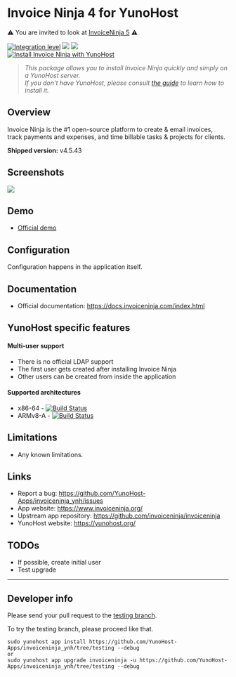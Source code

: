 # Invoice Ninja 4 for YunoHost

:warning: You are invited to look at [InvoiceNinja 5](https://github.com/YunoHost-Apps/invoiceninja5_ynh) :warning:

[![Integration level](https://dash.yunohost.org/integration/invoiceninja.svg)](https://dash.yunohost.org/appci/app/invoiceninja) ![](https://ci-apps.yunohost.org/ci/badges/invoiceninja.status.svg) ![](https://ci-apps.yunohost.org/ci/badges/invoiceninja.maintain.svg)  
[![Install Invoice Ninja with YunoHost](https://install-app.yunohost.org/install-with-yunohost.svg)](https://install-app.yunohost.org/?app=invoiceninja)

> *This package allows you to install Invoice Ninja quickly and simply on a YunoHost server.  
If you don't have YunoHost, please consult [the guide](https://yunohost.org/#/install) to learn how to install it.*

## Overview
Invoice Ninja is the #1 open-source platform to create & email invoices, track payments and expenses, and time billable tasks & projects for clients.

**Shipped version:** v4.5.43

## Screenshots

![](https://www.invoiceninja.com/wp-content/uploads/2015/11/Create-Invoices-in-Seconds.png)

## Demo

* [Official demo](https://app.invoiceninja.com/dashboard)

## Configuration

Configuration happens in the application itself.

## Documentation

 * Official documentation: https://docs.invoiceninja.com/index.html

## YunoHost specific features

#### Multi-user support

* There is no official LDAP support
* The first user gets created after installing Invoice Ninja
* Other users can be created from inside the application

#### Supported architectures

* x86-64 - [![Build Status](https://ci-apps.yunohost.org/ci/logs/invoiceninja%20%28Apps%29.svg)](https://ci-apps.yunohost.org/ci/apps/invoiceninja/)
* ARMv8-A - [![Build Status](https://ci-apps-arm.yunohost.org/ci/logs/invoiceninja%20%28Apps%29.svg)](https://ci-apps-arm.yunohost.org/ci/apps/invoiceninja/)

## Limitations

* Any known limitations.

## Links

 * Report a bug: https://github.com/YunoHost-Apps/invoiceninja_ynh/issues
 * App website: https://www.invoiceninja.org/
 * Upstream app repository: https://github.com/invoiceninja/invoiceninja
 * YunoHost website: https://yunohost.org/

## TODOs

* If possible, create initial user
* Test upgrade

---

Developer info
----------------

Please send your pull request to the [testing branch](https://github.com/YunoHost-Apps/invoiceninja_ynh/tree/testing).

To try the testing branch, please proceed like that.
```
sudo yunohost app install https://github.com/YunoHost-Apps/invoiceninja_ynh/tree/testing --debug
or
sudo yunohost app upgrade invoiceninja -u https://github.com/YunoHost-Apps/invoiceninja_ynh/tree/testing --debug
```
